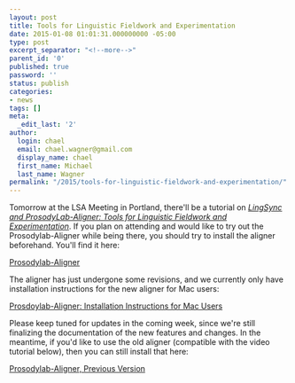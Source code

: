 ```yaml
---
layout: post
title: Tools for Linguistic Fieldwork and Experimentation
date: 2015-01-08 01:01:31.000000000 -05:00
type: post
excerpt_separator: "<!--more-->"
parent_id: '0'
published: true
password: ''
status: publish
categories:
- news
tags: []
meta:
  _edit_last: '2'
author:
  login: chael
  email: chael.wagner@gmail.com
  display_name: chael
  first_name: Michael
  last_name: Wagner
permalink: "/2015/tools-for-linguistic-fieldwork-and-experimentation/"
---
```

Tomorrow at the LSA Meeting in Portland, there'll be a tutorial on _[LingSync and ProsodyLab-Aligner: Tools for Linguistic Fieldwork and Experimentation](http://www.linguisticsociety.org/session/tutorial-lingsync-and-prosodylab-aligner-tools-linguistic-fieldwork-and-experimentation)_. If you plan on attending and would like to try out the Prosodylab-Aligner while being there, you should try to install the aligner beforehand. You'll find it here:

[Prosodylab-Aligner](https://github.com/prosodylab/Prosodylab-Aligner)

The aligner has just undergone some revisions, and we currently only have installation instructions for the new aligner for Mac users:

[Prosdoylab-Aligner: Installation Instructions for Mac Users](http://cslu.ohsu.edu/~gormanky/aligner/aligner-tutorial-startup.html)

Please keep tuned for updates in the coming week, since we're still finalizing the documentation of the new features and changes. In the meantime, if you'd like to use the old aligner (compatible with the video tutorial below), then you can still install that here:

[Prosodylab-Aligner, Previous Version](https://github.com/kylebgorman/Prosodylab-Aligner/archive/2204ee08a14ab91007155a09423da1d81d4be420.zip)

